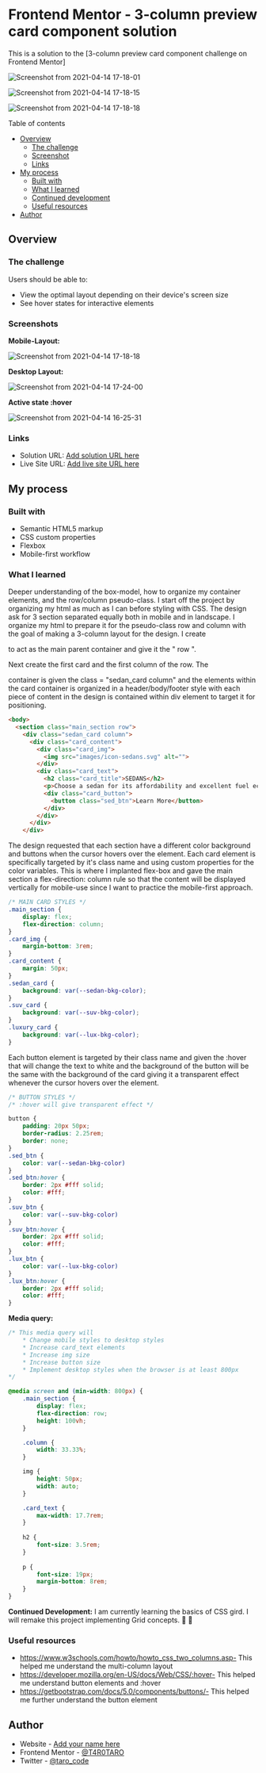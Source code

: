 # Frontend Mentor - 3-column preview card component solution

This is a solution to the [3-column preview card component challenge on Frontend Mentor]

![Screenshot from 2021-04-14 17-18-01](https://user-images.githubusercontent.com/76195521/114807017-8346ba00-9d5a-11eb-9c33-1c1e1a26f58c.png)

![Screenshot from 2021-04-14 17-18-15](https://user-images.githubusercontent.com/76195521/114807239-ed5f5f00-9d5a-11eb-9aea-ff818562bced.png)

![Screenshot from 2021-04-14 17-18-18](https://user-images.githubusercontent.com/76195521/114807272-f8b28a80-9d5a-11eb-961c-b6c0a91618c6.png)


Table of contents

- [Overview](#overview)
  - [The challenge](#the-challenge)
  - [Screenshot](#screenshot)
  - [Links](#links)
- [My process](#my-process)
  - [Built with](#built-with)
  - [What I learned](#what-i-learned)
  - [Continued development](#continued-development)
  - [Useful resources](#useful-resources)
- [Author](#author)

## Overview

### The challenge

Users should be able to:

- View the optimal layout depending on their device's screen size
- See hover states for interactive elements

### Screenshots

**Mobile-Layout:**

![Screenshot from 2021-04-14 17-18-18](https://user-images.githubusercontent.com/76195521/114807272-f8b28a80-9d5a-11eb-961c-b6c0a91618c6.png)



**Desktop Layout:** 

![Screenshot from 2021-04-14 17-24-00](https://user-images.githubusercontent.com/76195521/114807371-27306580-9d5b-11eb-9b4e-f3ed2a0989fd.png)



**Active state :hover**


![Screenshot from 2021-04-14 16-25-31](https://user-images.githubusercontent.com/76195521/114807401-30b9cd80-9d5b-11eb-89da-241e7bee219f.png)


### Links

- Solution URL: [Add solution URL here](https://your-solution-url.com)
- Live Site URL: [Add live site URL here](https://your-live-site-url.com)

## My process

### Built with

- Semantic HTML5 markup
- CSS custom properties
- Flexbox
- Mobile-first workflow

### What I learned

Deeper understanding of the box-model, how to organize my container elements, and the row/column pseudo-class.  I start off the project by organizing my html as much as I can before styling with CSS. The design ask for 3 section separated equally both in mobile and in landscape. I organize my html to prepare it for the  pseudo-class row and column with the goal of making a 3-column layout for the design. I create <section> to act as the main parent container and give it the " row ". 

Next create the first card and the first column of the row. The <div> container is given the class = "sedan_card column" and the elements within the card container is organized in a header/body/footer style with each piece of content in the design is contained within div element to target it for positioning.

```html
<body>
  <section class="main_section row">
    <div class="sedan_card column">
      <div class="card_content">
        <div class="card_img">
          <img src="images/icon-sedans.svg" alt="">
        </div>
        <div class="card_text">
          <h2 class="card_title">SEDANS</h2>
          <p>Choose a sedan for its affordability and excellent fuel economy. Ideal for cruising in the city or on your next road trip.</p>
          <div class="card_button">
            <button class="sed_btn">Learn More</button>
          </div>
        </div>
      </div>
    </div>
```
The design requested that each section have a different color background and buttons when the cursor hovers over the element. Each card element is specifically targeted by it's class name and using custom properties for the color variables. This is where I implanted flex-box and gave the main section a flex-direction: column rule so that the content will be displayed vertically for mobile-use since I want to practice the mobile-first approach. 


````css
/* MAIN CARD STYLES */
.main_section {
    display: flex;
    flex-direction: column;  
}
.card_img {
    margin-bottom: 3rem;
}
.card_content {
    margin: 50px;
}
.sedan_card {
    background: var(--sedan-bkg-color);
}
.suv_card {
    background: var(--suv-bkg-color);
}
.luxury_card {
    background: var(--lux-bkg-color);
}
````

Each button element is targeted by their class name and given the :hover that will change the text to white and the background of the button will be the same with the background of the card giving it a transparent effect whenever the cursor hovers over the element. 

````css
/* BUTTON STYLES */
/* :hover will give transparent effect */

button {
    padding: 20px 50px;
    border-radius: 2.25rem;
    border: none;
}
.sed_btn {
    color: var(--sedan-bkg-color)
}
.sed_btn:hover {
    border: 2px #fff solid;
    color: #fff;
}
.suv_btn {
    color: var(--suv-bkg-color)
}
.suv_btn:hover {
    border: 2px #fff solid;
    color: #fff;
}
.lux_btn {
    color: var(--lux-bkg-color)
}
.lux_btn:hover {
    border: 2px #fff solid;
    color: #fff;
}
````

**Media query:**

````css
/* This media query will
    * Change mobile styles to desktop styles
    * Increase card_text elements
    * Increase img size
    * Increase button size
    * Implement desktop styles when the browser is at least 800px
*/

@media screen and (min-width: 800px) {
    .main_section {
        display: flex;
        flex-direction: row;
        height: 100vh;
    }

    .column {
        width: 33.33%;
    }

    img {
        height: 50px;
        width: auto;
    }

    .card_text {
        max-width: 17.7rem;
    }
    
    h2 {
        font-size: 3.5rem;
    }
    
    p {
        font-size: 19px;
        margin-bottom: 8rem;
    }
}
````



**Continued Development:** I am currently learning the basics of CSS gird. I will remake this project implementing Grid concepts. :muscle: :dango:

### Useful resources

- https://www.w3schools.com/howto/howto_css_two_columns.asp- This helped me understand the multi-column layout
- https://developer.mozilla.org/en-US/docs/Web/CSS/:hover- This helped me understand button elements and :hover
- https://getbootstrap.com/docs/5.0/components/buttons/- This helped me further understand the button element 

## Author

- Website - [Add your name here](https://www.your-site.com)
- Frontend Mentor - [@T4R0TARO](https://www.frontendmentor.io/profile/yourusername)
- Twitter - [@taro_code ](https://www.twitter.com/yourusername)


